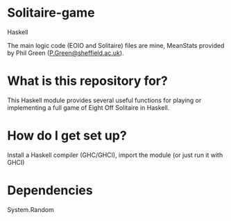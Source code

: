 # Solitaire-game
Haskell

The main logic code (EOIO and Solitaire) files are mine, MeanStats provided by Phil Green (P.Green@sheffield.ac.uk).

# What is this repository for?

This Haskell module provides several useful functions for playing or implementing a full game of Eight Off Solitaire in Haskell.

# How do I get set up?

Install a Haskell compiler (GHC/GHCI), import the module (or just run it with GHCI)

# Dependencies

System.Random 